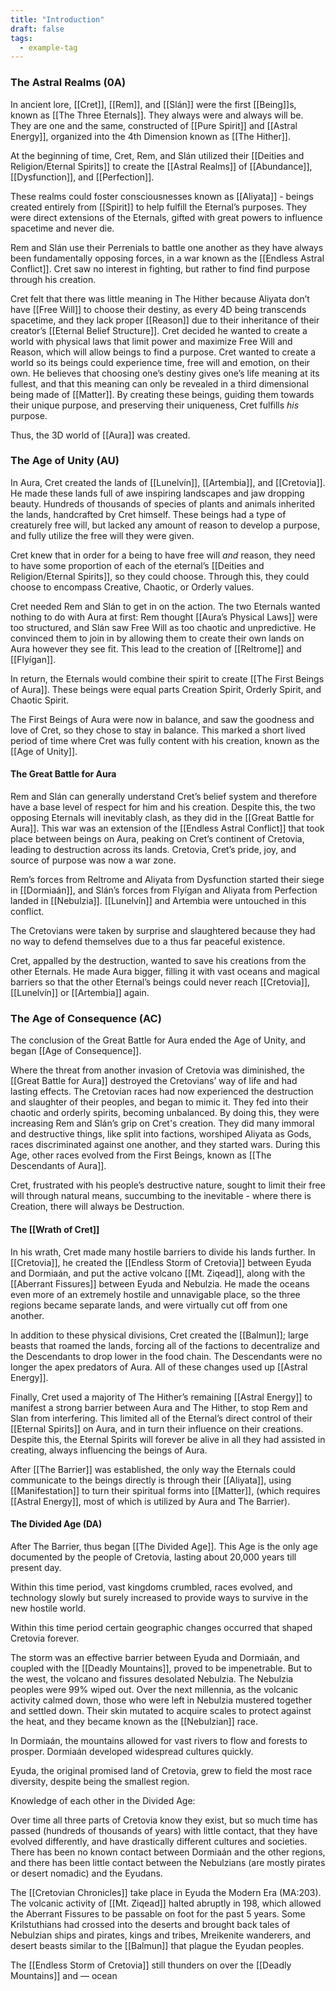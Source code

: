 ```yaml
---
title: "Introduction"
draft: false
tags:
  - example-tag
---
```

### The Astral Realms (0A)

In ancient lore, [[Cret]], [[Rem]], and [[Slán]] were the first [[Being]]s, known as [[The Three Eternals]]. They always were and always will be. They are one and the same, constructed of [[Pure Spirit]] and [[Astral Energy]], organized into the 4th Dimension known as [[The Hither]]. 

At the beginning of time, Cret, Rem, and Slán utilized their [[Deities and Religion/Eternal Spirits]] to create the [[Astral Realms]] of [[Abundance]], [[Dysfunction]], and [[Perfection]]. 

These realms could foster consciousnesses known as [[Aliyata]] - beings created entirely from [[Spirit]] to help fulfill the Eternal’s purposes. They were direct extensions of the Eternals, gifted with great powers to influence spacetime and never die. 

Rem and Slán use their Perrenials to battle one another as they have always been fundamentally opposing forces, in a war known as the [[Endless Astral Conflict]]. Cret saw no interest in fighting, but rather to find find purpose through his creation. 

Cret felt that there was little meaning in The Hither because Aliyata don’t have [[Free Will]]  to choose their destiny, as every 4D being transcends spacetime, and they lack proper [[Reason]] due to their inheritance of their creator’s [[Eternal Belief Structure]]. Cret decided he wanted to create a world with physical laws that limit power and maximize Free Will and Reason, which will allow beings to find a purpose. Cret wanted to create a world so its beings could experience time, free will and emotion, on their own. He believes that choosing one’s destiny gives one’s life meaning at its fullest, and that this meaning can only be revealed in a third dimensional being made of [[Matter]]. By creating these beings, guiding them towards their unique purpose, and preserving their uniqueness, Cret fulfills *his* purpose. 

Thus, the 3D world of [[Aura]] was created.

### The Age of Unity (AU)

In Aura, Cret created the lands of [[Lunelvín]], [[Artembia]], and [[Cretovia]]. He made these lands full of awe inspiring landscapes and jaw dropping beauty.  Hundreds of thousands of species of plants and animals inherited the lands, handcrafted by Cret himself. These beings had a type of creaturely free will, but lacked any amount of reason to develop a purpose, and fully utilize the free will they were given. 

Cret knew that in order for a being to have free will *and* reason, they need to have some proportion of each of the eternal’s [[Deities and Religion/Eternal Spirits]], so they could choose. Through this, they could choose to encompass Creative, Chaotic, or Orderly values.

Cret needed Rem and Slán to get in on the action. The two Eternals wanted nothing to do with Aura at first: Rem thought [[Aura’s Physical Laws]] were too structured, and Slán saw Free Will as too chaotic and unpredictive. He convinced them to join in by allowing them to create their own lands on Aura however they see fit. This lead to the creation of [[Reltrome]] and [[Flyígan]]. 

In return, the Eternals would combine their spirit to create [[The First Beings of Aura]]. These beings were equal parts Creation Spirit, Orderly Spirit, and Chaotic Spirit.

The First Beings of Aura were now in balance, and saw the goodness and love of Cret, so they chose to stay in balance. This marked a short lived period of time where Cret was fully content with his creation, known as the [[Age of Unity]]. 

#### The Great Battle for Aura

Rem and Slán can generally understand Cret’s belief system and therefore have a base level of respect for him and his creation. Despite this, the two opposing Eternals will inevitably clash, as they did in the [[Great Battle for Aura]]. This war was an extension of the [[Endless Astral Conflict]] that took place between beings on Aura, peaking on Cret’s continent of Cretovia, leading to destruction across its lands. Cretovia, Cret’s pride, joy, and source of purpose was now a war zone. 

Rem’s forces from Reltrome and Aliyata from Dysfunction started their siege in [[Dormiaán]], and Slán’s forces from Flyígan and Aliyata from Perfection landed in [[Nebulzia]]. [[Lunelvín]] and Artembia were untouched in this conflict. 

The Cretovians were taken by surprise and slaughtered because they had no way to defend themselves due to a thus far peaceful existence. 

Cret, appalled by the destruction, wanted to save his creations from the other Eternals. He made Aura bigger, filling it with vast oceans and magical barriers so that the other Eternal’s beings could never reach [[Cretovia]], [[Lunelvín]] or [[Artembia]] again. 

### The Age of Consequence (AC)

The conclusion of the Great Battle for Aura ended the Age of Unity, and began [[Age of Consequence]].

Where the threat from another invasion of Cretovia was diminished, the [[Great Battle for Aura]] destroyed the Cretovians’ way of life and had lasting effects. The Cretovian races had now experienced the destruction and slaughter of their peoples, and began to mimic it. They fed into their chaotic and orderly spirits, becoming unbalanced. By doing this, they were increasing Rem and Slán’s grip on Cret's creation. They did many immoral and destructive things, like split into factions, worshiped Aliyata as Gods, races discriminated against one another, and they started wars. During this Age, other races evolved from the First Beings, known as [[The Descendants of Aura]].

Cret, frustrated with his people’s destructive nature, sought to limit their free will through natural means, succumbing to the inevitable - where there is Creation, there will always be Destruction. 

#### **The [[Wrath of Cret]]**

In his wrath, Cret made many hostile barriers to divide his lands further. In [[Cretovia]], he created the [[Endless Storm of Cretovia]] between Eyuda and Dormiaán, and put the active volcano [[Mt. Ziqead]], along with the [[Aberrant Fissures]] between Eyuda and Nebulzia. He made the oceans even more of an extremely hostile and unnavigable place, so the three regions became separate lands, and were virtually cut off from one another. 

In addition to these physical divisions, Cret created the [[Balmun]]; large beasts that roamed the lands, forcing all of the factions to decentralize and the Descendants to drop lower in the food chain. The Descendants were no longer the apex predators of Aura. All of these changes used up [[Astral Energy]]. 

Finally, Cret used a majority of The Hither’s remaining [[Astral Energy]] to manifest a strong barrier between Aura and The Hither, to stop Rem and Slan from interfering. This limited all of the Eternal’s direct control of their [[Eternal Spirits]] on Aura, and in turn their influence on their creations. Despite this, the Eternal Spirits will forever be alive in all they had assisted in creating, always influencing the beings of Aura. 

After [[The Barrier]] was established, the only way the Eternals could communicate to the beings directly is through their [[Aliyata]], using [[Manifestation]] to turn their spiritual forms into [[Matter]], (which requires [[Astral Energy]], most of which is utilized by Aura and The Barrier). 

#### The Divided Age (DA)

After The Barrier, thus began [[The Divided Age]]. This Age is the only age documented by the people of Cretovia, lasting about 20,000 years till present day.

Within this time period, vast kingdoms crumbled, races evolved, and technology slowly but surely increased to provide ways to survive in the new hostile world. 

Within this time period certain geographic changes occurred that shaped Cretovia forever. 

The storm was an effective barrier between Eyuda and Dormiaán, and coupled with the [[Deadly Mountains]], proved to be impenetrable. But to the west, the volcano and fissures desolated Nebulzia. The Nebulzia peoples were 99% wiped out. Over the next millennia, as the volcanic activity calmed down, those who were left in Nebulzia mustered together and settled down. Their skin mutated to acquire scales to protect against the heat, and they became known as the [[Nebulzian]] race. 

In Dormiaán, the mountains allowed for vast rivers to flow and forests to prosper. Dormiaán developed widespread cultures quickly. 

Eyuda, the original promised land of Cretovia, grew to field the most race diversity, despite being the smallest region.

Knowledge of each other in the Divided Age:

Over time all three parts of Cretovia know they exist, but so much time has passed (hundreds of thousands of years) with little contact, that they have evolved differently, and have drastically different cultures and societies. There has been no known contact between Dormiaán and the other regions, and there has been little contact between the Nebulzians (are mostly pirates or desert nomadic) and the Eyudans. 

The [[Cretovian Chronicles]] take place in Eyuda  the Modern Era (MA:203). The volcanic activity of [[Mt. Ziqead]] halted abruptly in 198, which allowed the Aberrant Fissures to be passable on foot for the past 5 years. Some Krilstuthians had crossed into the deserts and brought back tales of Nebulzian ships and pirates, kings and tribes, Mreikenite wanderers, and desert beasts similar to the [[Balmun]] that plague the Eyudan peoples. 

The [[Endless Storm of Cretovia]] still thunders on over the [[Deadly Mountains]] and — ocean
